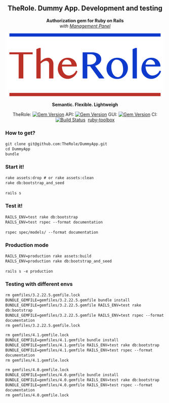 <h2 align="center" class='center' style="text-align:center">
  TheRole. Dummy App. Development and testing
</h2>

<p align="center" class='center' style="text-align:center">
  <b>Authorization gem for Ruby on Rails</b><br>
  <i>with <a href="https://github.com/TheRole/TheRoleManagementPanelBootstrap3">Management Panel</a></i>
</p>

<p align="center" class='center' style="text-align:center">
  <img src="https://raw.githubusercontent.com/TheRole/docs/master/images/the_role.png" alt="TheRole. Authorization gem for Ruby on Rails with Administrative interface">
</p>

<p align="center" class='center' style="text-align:center">
  <b>Semantic. Flexible. Lightweigh</b>
</p>

<div align="center" class='center' style="text-align:center">
TheRole: <a href="http://badge.fury.io/rb/the_role"><img src="https://badge.fury.io/rb/the_role.svg" alt="Gem Version" height="18"></a>
API: <a href="http://badge.fury.io/rb/the_role_api"><img src="https://badge.fury.io/rb/the_role_api.svg" alt="Gem Version" height="18"></a>
GUI: <a href="http://badge.fury.io/rb/the_role_management_panel"><img src="https://badge.fury.io/rb/the_role_management_panel.svg" alt="Gem Version" height="18"></a>
CI: <a href="https://travis-ci.org/TheRole/DummyApp"><img src="https://travis-ci.org/TheRole/DummyApp.svg?branch=master" alt="Build Status" height="18"></a>
&nbsp;<a href="https://www.ruby-toolbox.com/categories/rails_authorization">ruby-toolbox</a>
</div>

### How to get?

```
git clone git@github.com:TheRole/DummyApp.git
cd DummyApp
bundle
```

### Start it!

```
rake assets:drop # or rake assets:clean
rake db:bootstrap_and_seed

rails s
```

### Test it!

```
RAILS_ENV=test rake db:bootstrap
RAILS_ENV=test rspec --format documentation

rspec spec/models/ --format documentation
```

### Production mode

```
RAILS_ENV=production rake assets:build
RAILS_ENV=production rake db:bootstrap_and_seed

rails s -e production
```

### Testing with different envs

```
rm gemfiles/3.2.22.5.gemfile.lock
BUNDLE_GEMFILE=gemfiles/3.2.22.5.gemfile bundle install
BUNDLE_GEMFILE=gemfiles/3.2.22.5.gemfile RAILS_ENV=test rake db:bootstrap
BUNDLE_GEMFILE=gemfiles/3.2.22.5.gemfile RAILS_ENV=test rspec --format documentation
rm gemfiles/3.2.22.5.gemfile.lock
```

```
rm gemfiles/4.1.gemfile.lock
BUNDLE_GEMFILE=gemfiles/4.1.gemfile bundle install
BUNDLE_GEMFILE=gemfiles/4.1.gemfile RAILS_ENV=test rake db:bootstrap
BUNDLE_GEMFILE=gemfiles/4.1.gemfile RAILS_ENV=test rspec --format documentation
rm gemfiles/4.1.gemfile.lock
```

```
rm gemfiles/4.0.gemfile.lock
BUNDLE_GEMFILE=gemfiles/4.0.gemfile bundle install
BUNDLE_GEMFILE=gemfiles/4.0.gemfile RAILS_ENV=test rake db:bootstrap
BUNDLE_GEMFILE=gemfiles/4.0.gemfile RAILS_ENV=test rspec --format documentation
rm gemfiles/4.0.gemfile.lock
```
